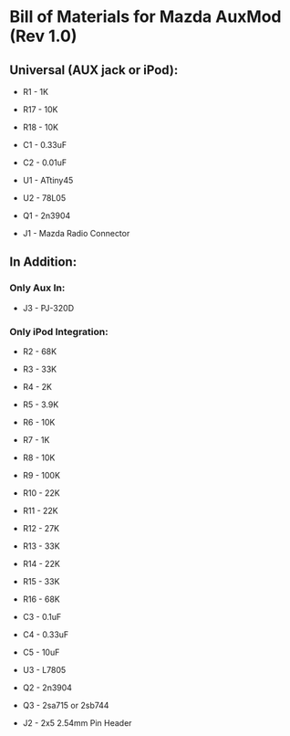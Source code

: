 # Bill of Materials for Mazda AuxMod (Rev 1.0)

## Universal (AUX jack or iPod):
- R1 - 1K
- R17 - 10K
- R18 - 10K

- C1 - 0.33uF
- C2 - 0.01uF

- U1 - ATtiny45
- U2 - 78L05

- Q1 - 2n3904

- J1 - Mazda Radio Connector


## In Addition:

### Only Aux In:
- J3 - PJ-320D

### Only iPod Integration:
- R2 - 68K
- R3 - 33K
- R4 - 2K
- R5 - 3.9K
- R6 - 10K
- R7 - 1K
- R8 - 10K
- R9 - 100K
- R10 - 22K
- R11 - 22K
- R12 - 27K
- R13 - 33K
- R14 - 22K
- R15 - 33K
- R16 - 68K

- C3 - 0.1uF
- C4 - 0.33uF
- C5 - 10uF

- U3 - L7805

- Q2 - 2n3904
- Q3 - 2sa715 or 2sb744

- J2 - 2x5 2.54mm Pin Header
